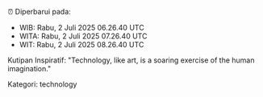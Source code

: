 ⏰ Diperbarui pada:
- WIB: Rabu, 2 Juli 2025 06.26.40 UTC
- WITA: Rabu, 2 Juli 2025 07.26.40 UTC
- WIT: Rabu, 2 Juli 2025 08.26.40 UTC

Kutipan Inspiratif:
"Technology, like art, is a soaring exercise of the human imagination."


Kategori: technology

